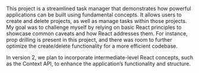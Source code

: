 This project is a streamlined task manager that demonstrates how powerful applications can be built using fundamental concepts. It allows users to create and delete projects, as well as manage tasks within those projects. My goal was to challenge myself by relying on basic React principles to showcase common caveats and how React addresses them. For instance, prop drilling is present in this project, and there was room to further optimize the create/delete functionality for a more efficient codebase.

In version 2, we plan to incorporate intermediate-level React concepts, such as the Context API, to enhance the application’s functionality and structure.
